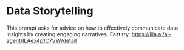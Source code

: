# Data Storytelling
This prompt asks for advice on how to effectively communicate data insights by creating engaging narratives.
Fast try: https://illa.ai/ai-agent/ILAex4p1C7VW/detail
